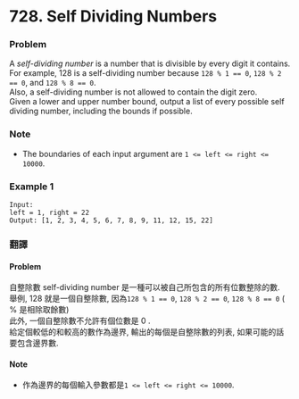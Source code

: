 # 728. Self Dividing Numbers

### Problem 
A *self-dividing number* is a number that is divisible by every digit it contains.  
For example, 128 is a self-dividing number because `128 % 1 == 0`, `128 % 2 == 0`, and `128 % 8 == 0`.  
Also, a self-dividing number is not allowed to contain the digit zero.  
Given a lower and upper number bound, output a list of every possible self dividing number, including the bounds if possible.


### Note  
 - The boundaries of each input argument are `1 <= left <= right <= 10000`.  

### Example 1
```
Input: 
left = 1, right = 22
Output: [1, 2, 3, 4, 5, 6, 7, 8, 9, 11, 12, 15, 22]
```

  
### 翻譯
#### Problem
自整除數 self-dividing number 是一種可以被自己所包含的所有位數整除的數.  
舉例, 128 就是一個自整除數, 因為`128 % 1 == 0`, `128 % 2 == 0`, `128 % 8 == 0` ( % 是相除取餘數)  
此外, 一個自整除數不允許有個位數是 0 .  
給定個較低的和較高的數作為邊界, 輸出的每個是自整除數的列表, 如果可能的話要包含邊界數.  

#### Note 
 - 作為邊界的每個輸入參數都是`1 <= left <= right <= 10000`.  
